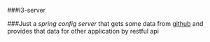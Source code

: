 ###l3-server

###Just a _spring config server_ that gets some data from [github](https://github.com/) and provides that data for other application by restful api